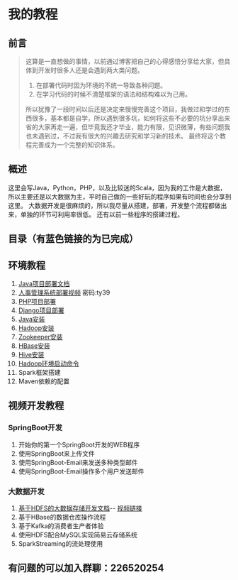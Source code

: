 # 我的教程
## 前言
> 这算是一直想做的事情，以前通过博客把自己的心得感悟分享给大家，但具体到开发时很多人还是会遇到两大类问题。  
> 1. 在部署代码时因为环境的不统一导致各种问题。  
> 2. 在学习代码的时候不清楚框架的语法和结构难以为己用。 
>  
> 所以犹豫了一段时间以后还是决定来慢慢完善这个项目，我做过和学过的东西很多，基本都是自学，所以遇到很多坑，如何将这些不必要的坑分享出来省的大家再走一遍，但毕竟我还才毕业，能力有限，见识微薄，有些问题我也未遇到过，不过我有很大的兴趣去研究和学习新的技术。 最终将这个教程完善成为一个完整的知识体系。

## 概述
这里会写Java，Python，PHP，以及比较迷的Scala，因为我的工作是大数据，所以主要还是以大数据为主，平时自己做的一些好玩的程序如果有时间也会分享到这里。
大数据开发是很麻烦的，所以我尽量从搭建，部署，开发整个流程都做出来，单独的环节可利用率很低。
还有以前一些程序的搭建过程。

## 目录（有蓝色链接的为已完成）
## 环境教程
1. [Java项目部署文档](Java项目部署文档.md)
2. [人事管理系统部署视频](https://pan.baidu.com/s/1DkT4Pyb6zeEIKNYtL4wvdw)  密码:ty39
3. [PHP项目部署](PHP部署文档.md)
4. [Django项目部署](Python2-Django部署文档.md)
5. [Java安装](Java安装.md)
6. [Hadoop安装](Hadoop安装.md)
7. [Zookeeper安装](Zookeeper.md)
8. [HBase安装](HBase安装.md)
9. [Hive安装](Hive安装.md)
10. [Hadoop环境启动命令](faHadoop环境启动命令.md)
11. Spark框架搭建
12. Maven依赖的配置


## 视频开发教程
### SpringBoot开发
1. 开始你的第一个SpringBoot开发的WEB程序
2. 使用SpringBoot来上传文件
3. 使用SpringBoot-Email来发送多种类型邮件
4. 使用SpringBoot-Email操作多个用户发送邮件

### 大数据开发
1. [基于HDFS的大数据存储开发文档](基于HDFS的大数据存储开发.md)--
 [视频链接](https://www.bilibili.com/video/av52960647/)
2. 基于HBase的数据仓库操作流程
3. 基于Kafka的消费者生产者体验
4. 使用HDFS配合MySQL实现简易云存储系统
5. SparkStreaming的流处理使用




  



## 有问题的可以加入群聊：226520254

